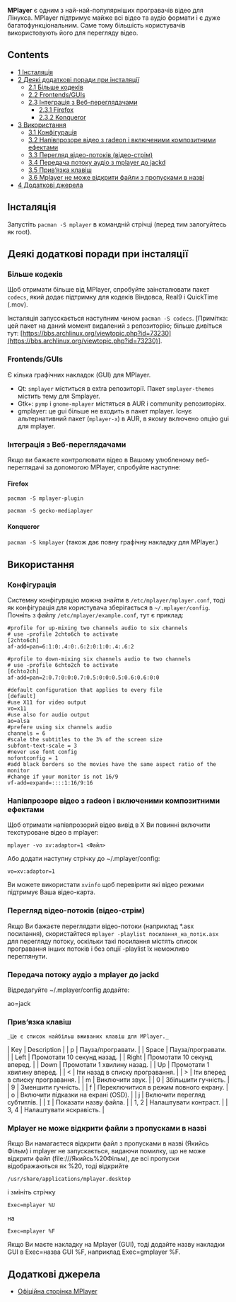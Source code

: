 **MPlayer** є одним з най-най-популярніших програвачів відео для Лінукса. MPlayer підтримує майже всі відео та аудіо формати і є дуже багатофункціональним. Саме тому більшість користувачів використовують його для перегляду відео.

## Contents

*   [1 Інсталяція](#.D0.86.D0.BD.D1.81.D1.82.D0.B0.D0.BB.D1.8F.D1.86.D1.96.D1.8F)
*   [2 Деякі додаткові поради при інсталяції](#.D0.94.D0.B5.D1.8F.D0.BA.D1.96_.D0.B4.D0.BE.D0.B4.D0.B0.D1.82.D0.BA.D0.BE.D0.B2.D1.96_.D0.BF.D0.BE.D1.80.D0.B0.D0.B4.D0.B8_.D0.BF.D1.80.D0.B8_.D1.96.D0.BD.D1.81.D1.82.D0.B0.D0.BB.D1.8F.D1.86.D1.96.D1.97)
    *   [2.1 Більше кодеків](#.D0.91.D1.96.D0.BB.D1.8C.D1.88.D0.B5_.D0.BA.D0.BE.D0.B4.D0.B5.D0.BA.D1.96.D0.B2)
    *   [2.2 Frontends/GUIs](#Frontends.2FGUIs)
    *   [2.3 Інтеграція з Веб-переглядачами](#.D0.86.D0.BD.D1.82.D0.B5.D0.B3.D1.80.D0.B0.D1.86.D1.96.D1.8F_.D0.B7_.D0.92.D0.B5.D0.B1-.D0.BF.D0.B5.D1.80.D0.B5.D0.B3.D0.BB.D1.8F.D0.B4.D0.B0.D1.87.D0.B0.D0.BC.D0.B8)
        *   [2.3.1 Firefox](#Firefox)
        *   [2.3.2 Konqueror](#Konqueror)
*   [3 Використання](#.D0.92.D0.B8.D0.BA.D0.BE.D1.80.D0.B8.D1.81.D1.82.D0.B0.D0.BD.D0.BD.D1.8F)
    *   [3.1 Конфігурація](#.D0.9A.D0.BE.D0.BD.D1.84.D1.96.D0.B3.D1.83.D1.80.D0.B0.D1.86.D1.96.D1.8F)
    *   [3.2 Напівпрозоре відео з radeon і включеними композитними ефектами](#.D0.9D.D0.B0.D0.BF.D1.96.D0.B2.D0.BF.D1.80.D0.BE.D0.B7.D0.BE.D1.80.D0.B5_.D0.B2.D1.96.D0.B4.D0.B5.D0.BE_.D0.B7_radeon_.D1.96_.D0.B2.D0.BA.D0.BB.D1.8E.D1.87.D0.B5.D0.BD.D0.B8.D0.BC.D0.B8_.D0.BA.D0.BE.D0.BC.D0.BF.D0.BE.D0.B7.D0.B8.D1.82.D0.BD.D0.B8.D0.BC.D0.B8_.D0.B5.D1.84.D0.B5.D0.BA.D1.82.D0.B0.D0.BC.D0.B8)
    *   [3.3 Перегляд відео-потоків (відео-стрім)](#.D0.9F.D0.B5.D1.80.D0.B5.D0.B3.D0.BB.D1.8F.D0.B4_.D0.B2.D1.96.D0.B4.D0.B5.D0.BE-.D0.BF.D0.BE.D1.82.D0.BE.D0.BA.D1.96.D0.B2_.28.D0.B2.D1.96.D0.B4.D0.B5.D0.BE-.D1.81.D1.82.D1.80.D1.96.D0.BC.29)
    *   [3.4 Передача потоку аудіо з mplayer до jackd](#.D0.9F.D0.B5.D1.80.D0.B5.D0.B4.D0.B0.D1.87.D0.B0_.D0.BF.D0.BE.D1.82.D0.BE.D0.BA.D1.83_.D0.B0.D1.83.D0.B4.D1.96.D0.BE_.D0.B7_mplayer_.D0.B4.D0.BE_jackd)
    *   [3.5 Прив’язка клавіш](#.D0.9F.D1.80.D0.B8.D0.B2.E2.80.99.D1.8F.D0.B7.D0.BA.D0.B0_.D0.BA.D0.BB.D0.B0.D0.B2.D1.96.D1.88)
    *   [3.6 Mplayer не може відкрити файли з пропусками в назві](#Mplayer_.D0.BD.D0.B5_.D0.BC.D0.BE.D0.B6.D0.B5_.D0.B2.D1.96.D0.B4.D0.BA.D1.80.D0.B8.D1.82.D0.B8_.D1.84.D0.B0.D0.B9.D0.BB.D0.B8_.D0.B7_.D0.BF.D1.80.D0.BE.D0.BF.D1.83.D1.81.D0.BA.D0.B0.D0.BC.D0.B8_.D0.B2_.D0.BD.D0.B0.D0.B7.D0.B2.D1.96)
*   [4 Додаткові джерела](#.D0.94.D0.BE.D0.B4.D0.B0.D1.82.D0.BA.D0.BE.D0.B2.D1.96_.D0.B4.D0.B6.D0.B5.D1.80.D0.B5.D0.BB.D0.B0)

## Інсталяція

Запустіть `pacman -S mplayer` в командній стрічці (перед тим залогуйтесь як root).

## Деякі додаткові поради при інсталяції

### Більше кодеків

Щоб отримати більше від MPlayer, спробуйте заінсталювати пакет `codecs`, який додає підтримку для кодеків Віндовса, Real9 і QuickTime (.mov).

Інсталяція запусскається наступним чином `pacman -S codecs`. [Примітка: цей пакет на даний момент видалений з репозиторію; більше дивіться тут: [https://bbs.archlinux.org/viewtopic.php?id=73230](https://bbs.archlinux.org/viewtopic.php?id=73230)].

### Frontends/GUIs

Є кілька графічних накладок (GUI) для MPlayer.

*   Qt: `smplayer` міститься в extra репозиторії. Пакет `smplayer-themes` містить тему для Smplayer.
*   Gtk+: `pymp` і `gnome-mplayer` містяться в AUR і community репозиторіях.
*   gmplayer: це gui більше не входить в пакет mplayer. Існує альтернативний пакет (`mplayer-x`) в AUR, в якому включено опцію gui для mplayer.

### Інтеграція з Веб-переглядачами

Якщо ви бажаєте контролювати відео в Вашому улюбленому веб-переглядачі за допомогою MPlayer, спробуйте наступне:

#### Firefox

`pacman -S mplayer-plugin`

`pacman -S gecko-mediaplayer`

#### Konqueror

`pacman -S kmplayer` (також дає повну графічну накладку для MPlayer.)

## Використання

### Конфігурація

Системну конфігурацію можна знайти в `/etc/mplayer/mplayer.conf`, тоді як конфігурація для користувача зберігається в `~/.mplayer/config`. Почніть з файлу `/etc/mplayer/example.conf`, тут є приклад:

```
#profile for up-mixing two channels audio to six channels
# use -profile 2chto6ch to activate
[2chto6ch]
af-add=pan=6:1:0:.4:0:.6:2:0:1:0:.4:.6:2

#profile to down-mixing six channels audio to two channels
# use -profile 6chto2ch to activate
[6chto2ch]
af-add=pan=2:0.7:0:0:0.7:0.5:0:0:0.5:0.6:0.6:0:0

#default configuration that applies to every file
[default]
#use X11 for video output
vo=x11
#use also for audio output
ao=alsa
#prefere using six channels audio
channels = 6
#scale the subtitles to the 3% of the screen size
subfont-text-scale = 3
#never use font config
nofontconfig = 1
#add black borders so the movies have the same aspect ratio of the monitor
#change if your monitor is not 16/9
vf-add=expand=::::1:16/9:16

```

### Напівпрозоре відео з radeon і включеними композитними ефектами

Щоб отримати напівпрозорий відео вивід в X Ви повинні включити текстуроване відео в mplayer:

```
mplayer -vo xv:adaptor=1 <Файл>

```

Або додати наступну стрічку до ~/.mplayer/config:

```
vo=xv:adaptor=1

```

Ви можете використати `xvinfo` щоб перевірити які відео режими підтримує Ваша відео-карта.

### Перегляд відео-потоків (відео-стрім)

Якщо Ви бажаєте переглядати відео-потоки (наприклад *.asx посилання), скористайтеся `mplayer -playlist посилання_на_потік.asx` для перегляду потоку, оскільки такі посилання містять список програвання інших потоків і без опції -playlist їх неможливо переглянути.

### Передача потоку аудіо з mplayer до jackd

Відредагуйте ~/.mplayer/config додайте:

ao=jack

### Прив’язка клавіш

	_Це є список найбільш вживаних клавіш для MPlayer._

| Key | Description |
| p | Пауза/програвати. |
| Space | Пауза/програвати. |
| Left | Промотати 10 секунд назад. |
| Right | Промотати 10 секунд вперед. |
| Down | Промотати 1 хвилину назад. |
| Up | Промотати 1 хвилину вперед. |
| < | Іти назад в списку програвання. |
| > | Іти вперед в списку програвання. |
| m | Виключити звук. |
| 0 | Збільшити гучність. |
| 9 | Зменшити гучність. |
| f | Переключитися в режим повного екрану. |
| o | Включити підказки на екрані (OSD). |
| j | Включити перегляд субтитлів. |
| `I` | Показати назву файла. |
| 1, 2 | Налаштувати контраст. |
| 3, 4 | Налаштувати яскравість. |

### Mplayer не може відкрити файли з пропусками в назві

Якщо Ви намагаєтеся відкрити файл з пропусками в назві (Якийсь Фільм) і mplayer не запускається, видаючи помилку, що не може відкрити файл (file:///Якийсь%20Фільм), де всі пропуски відображаються як %20, тоді відкрийте

```
/usr/share/applications/mplayer.desktop

```

і змініть стрічку

```
Exec=mplayer %U

```

на

```
Exec=mplayer %F

```

Якщо Ви маєте накладку на Mplayer (GUI), тоді додайте назву накладки GUI в Exec=назва GUI %F, наприклад Exec=gmplayer %F.

## Додаткові джерела

*   [Офіційна сторінка MPlayer](http://www.mplayerhq.hu/)